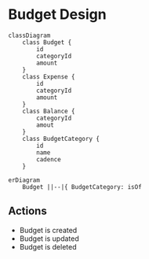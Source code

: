 # Budget Design

```mermaid
classDiagram
    class Budget {
        id
        categoryId
        amount
    }
    class Expense {
        id
        categoryId
        amount
    }
    class Balance {
        categoryId
        amout
    }
    class BudgetCategory {
        id
        name
        cadence
    }
```

```mermaid
erDiagram
    Budget ||--|{ BudgetCategory: isOf
```

## Actions
- Budget is created
- Budget is updated
- Budget is deleted